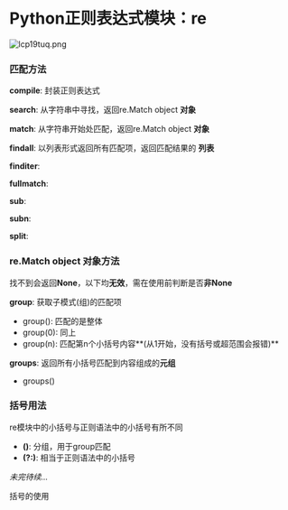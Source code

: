 # Python正则表达式模块：re

![lcp19tuq.png](https://www.9998k.cn/usr/uploads/2023/01/2825772936.png)

### 匹配方法

**compile**: 封装正则表达式

**search**: 从字符串中寻找，返回re.Match object **对象**

**match**: 从字符串开始处匹配，返回re.Match object **对象**

**findall**: 以列表形式返回所有匹配项，返回匹配结果的 **列表**

**finditer**: 

**fullmatch**: 

**sub**: 

**subn**: 

**split**: 

### re.Match object 对象方法

找不到会返回**None**，以下均**无效**，需在使用前判断是否**非None**

**group**: 获取子模式(组)的匹配项

+ group(): 匹配的是整体
+ group(0): 同上 
+ group(n): 匹配第n个小括号内容**(从1开始，没有括号或超范围会报错)**

**groups**: 返回所有小括号匹配到内容组成的**元组**

+ groups()

### 括号用法

re模块中的小括号与正则语法中的小括号有所不同

+ **()**: 分组，用于group匹配
+ **(?:)**: 相当于正则语法中的小括号

*未完待续...*

括号的使用